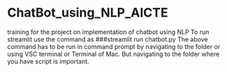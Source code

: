 # ChatBot_using_NLP_AICTE
training for the project on implementation of chatbot using NLP
To run streamlit use the command as
###streamlit run chatbot.py
The above command has to be run in command prompt by navigating to the folder or using VSC terminal or Terminal of Mac. But navigating to the folder where you have script is important.
